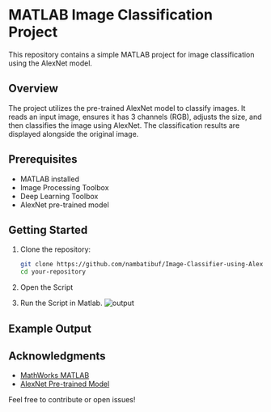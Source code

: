 # MATLAB Image Classification Project

This repository contains a simple MATLAB project for image classification using the AlexNet model.

## Overview

The project utilizes the pre-trained AlexNet model to classify images. It reads an input image, ensures it has 3 channels (RGB), adjusts the size, and then classifies the image using AlexNet. The classification results are displayed alongside the original image.

## Prerequisites

- MATLAB installed
- Image Processing Toolbox
- Deep Learning Toolbox
- AlexNet pre-trained model

## Getting Started

1. Clone the repository:

   ```bash
   git clone https://github.com/nambatibuf/Image-Classifier-using-AlexNet.git
   cd your-repository

2. Open the Script

3. Run the Script in Matlab.
![output](https://github.com/nambatibuf/Image-Classifier-using-AlexNet/assets/130098870/685f6dae-1d3f-4be4-b1ee-4a8207ee4170)

## Example Output

## Acknowledgments

- [MathWorks MATLAB](https://www.mathworks.com/)
- [AlexNet Pre-trained Model](https://www.mathworks.com/help/deeplearning/ref/alexnet.html)

Feel free to contribute or open issues!

